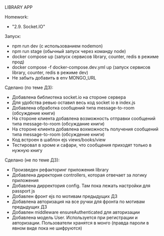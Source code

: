 LIBRARY APP

Homework: 
- "2.9. Socket.IO"

Запуск:
- npm run dev (с использованием nodemon)
- npm run stage (обычный запуск через команду node)
- docker compose up (запуск сервисов library, counter, redis в режиме прод)
- docker compose -f docker-compose.dev.yml up (запуск сервисов library, counter, redis в режиме dev)
- Не забыть добавить в env MONGO_URL

Сделано (по теме ДЗ):
- Добавлена библиотека socket.io на стороне сервера
- Для удобства ревью оставил весь код socket io в index.js
- Добавлена обработка сообщений типа message-to-room (обсуждение книги)
- На стороне клиента добавлена возможность отправки сообщений типа message-to-room (обсуждание книги)
- На стороне клиента добавлена вохможность получения сообщений типа message-to-room (обсуждение книги)
- Код встроен в шаблон ejs views/books/view
- Тестировал в хроме и сафари, что сообщения приходят только в нужную книгу


Сделано (не по теме ДЗ):
- Произведен рефакторинг приложения library
- Добавлена директория controllers, которая отвечает за логику приложения
- Добавлена дирректория config. Там пока лежать настройки для passport js
- Добавлен фронт ejs по мотивам предыдущих ДЗ
- Добавлена авторизация на все ручки для фронта по мотивам предыдущих ДЗ
- Добавлен middleware ensureAuthenticated для авторизации
- Добавлена модель User. Используется при регистрации и авторизации. Пользователи хранятся в монго (правда пароли в явном виде пока не шифруются)

